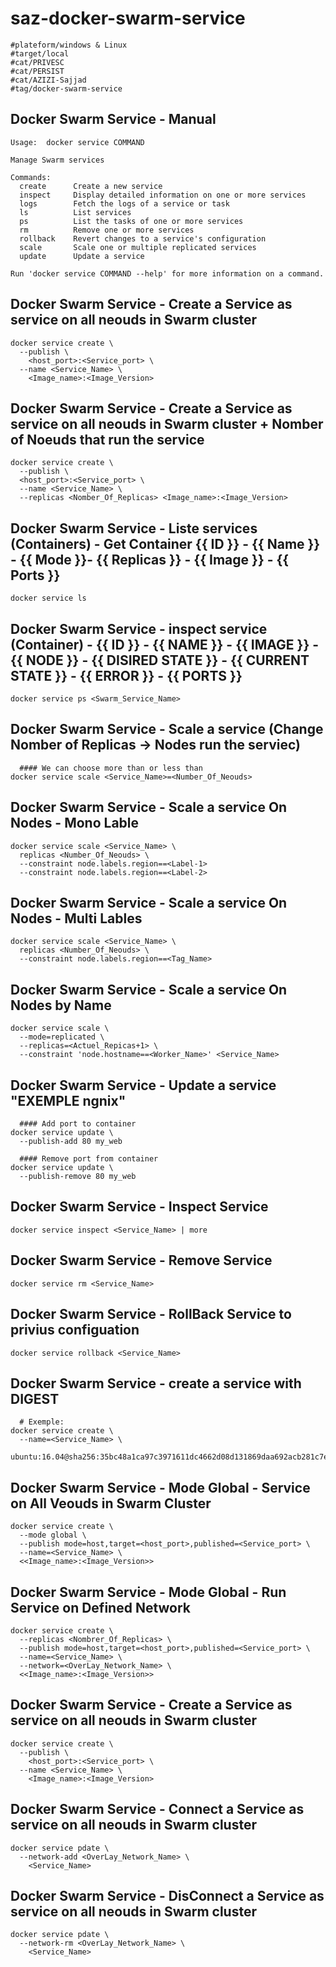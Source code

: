 # saz-docker-swarm-service
```
#plateform/windows & Linux
#target/local
#cat/PRIVESC
#cat/PERSIST
#cat/AZIZI-Sajjad
#tag/docker-swarm-service
```

## Docker Swarm Service - Manual
```
Usage:  docker service COMMAND

Manage Swarm services

Commands:
  create      Create a new service
  inspect     Display detailed information on one or more services
  logs        Fetch the logs of a service or task
  ls          List services
  ps          List the tasks of one or more services
  rm          Remove one or more services
  rollback    Revert changes to a service's configuration
  scale       Scale one or multiple replicated services
  update      Update a service

Run 'docker service COMMAND --help' for more information on a command.

```


## Docker Swarm Service - Create a Service as service on all neouds in Swarm cluster 
```
docker service create \
  --publish \
    <host_port>:<Service_port> \
  --name <Service_Name> \
    <Image_name>:<Image_Version>
```


## Docker Swarm Service - Create a Service as service on all neouds in Swarm cluster + Nomber of Noeuds that run the service
```
docker service create \
  --publish \
  <host_port>:<Service_port> \
  --name <Service_Name> \
  --replicas <Nomber_Of_Replicas> <Image_name>:<Image_Version>
```


## Docker Swarm Service - Liste services (Containers) - Get Container {{ ID }} - {{ Name }} - {{ Mode }}- {{ Replicas }} - {{ Image }} - {{ Ports }} 
```
docker service ls
```


## Docker Swarm Service - inspect service (Container) - {{ ID }} - {{ NAME }}  - {{ IMAGE }}  - {{ NODE }}  - {{ DISIRED STATE }}  - {{ CURRENT STATE }}  - {{ ERROR }}  - {{ PORTS }}
```
docker service ps <Swarm_Service_Name>
```


## Docker Swarm Service - Scale a service (Change Nomber of Replicas -> Nodes run the serviec) 
```
  #### We can choose more than or less than
docker service scale <Service_Name>=<Number_Of_Neouds>
```


## Docker Swarm Service - Scale a service On Nodes - Mono Lable
```
docker service scale <Service_Name> \
  replicas <Number_Of_Neouds> \
  --constraint node.labels.region==<Label-1>
  --constraint node.labels.region==<Label-2>
```


## Docker Swarm Service - Scale a service On Nodes - Multi Lables
```
docker service scale <Service_Name> \
  replicas <Number_Of_Neouds> \
  --constraint node.labels.region==<Tag_Name>
```


## Docker Swarm Service - Scale a service On Nodes by Name
```
docker service scale \
  --mode=replicated \
  --replicas=<Actuel_Repicas+1> \
  --constraint 'node.hostname==<Worker_Name>' <Service_Name>
```


## Docker Swarm Service - Update a service "EXEMPLE ngnix"
```
  #### Add port to container
docker service update \
  --publish-add 80 my_web

  #### Remove port from container
docker service update \
  --publish-remove 80 my_web
```


## Docker Swarm Service - Inspect Service
```
docker service inspect <Service_Name> | more
```


## Docker Swarm Service - Remove Service
```
docker service rm <Service_Name>
```


## Docker Swarm Service - RollBack Service to privius configuation
```
docker service rollback <Service_Name>
```

## Docker Swarm Service - create a service with DIGEST 
```
  # Exemple:
docker service create \
  --name=<Service_Name> \
  ubuntu:16.04@sha256:35bc48a1ca97c3971611dc4662d08d131869daa692acb281c7e9e052924e38b1
```


## Docker Swarm Service - Mode Global - Service on All Veouds in Swarm Cluster
```
docker service create \
  --mode global \
  --publish mode=host,target=<host_port>,published=<Service_port> \
  --name=<Service_Name> \
  <<Image_name>:<Image_Version>>
```


## Docker Swarm Service - Mode Global - Run Service on Defined Network
```
docker service create \
  --replicas <Nombrer_Of_Replicas> \
  --publish mode=host,target=<host_port>,published=<Service_port> \
  --name=<Service_Name> \
  --network=<OverLay_Network_Name> \
  <<Image_name>:<Image_Version>>
```


## Docker Swarm Service - Create a Service as service on all neouds in Swarm cluster 
```
docker service create \
  --publish \
    <host_port>:<Service_port> \
  --name <Service_Name> \
    <Image_name>:<Image_Version>
```


## Docker Swarm Service - Connect a Service as service on all neouds in Swarm cluster 
```
docker service pdate \
  --network-add <OverLay_Network_Name> \
    <Service_Name>
```


## Docker Swarm Service - DisConnect a Service as service on all neouds in Swarm cluster 
```
docker service pdate \
  --network-rm <OverLay_Network_Name> \
    <Service_Name>
```
